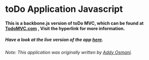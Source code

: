 # toDo Application Javascript

#### This is a backbone.js version of toDo MVC, which can be found at [TodoMVC.com](todomvc.vom) , Visit the hyperlink for more information.

##### Have a look at the live version of the app [here](https://excviral.github.io/toDo/).

###### Note: This application was originally written by [Addy Osmani](https://github.com/addyosmani).
